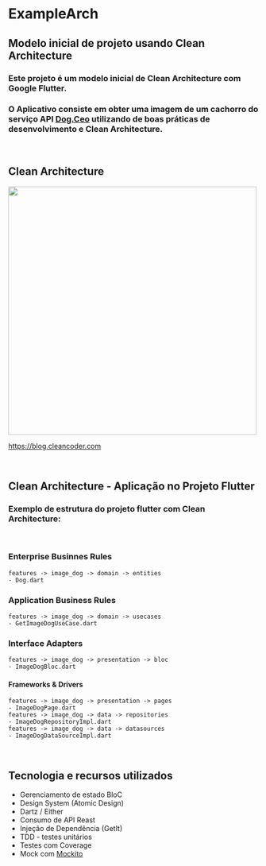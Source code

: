 # ExampleArch

## Modelo inicial de projeto usando Clean Architecture

### Este projeto é um modelo inicial de Clean Architecture com Google Flutter. 
### O Aplicativo consiste em obter uma imagem de um cachorro do serviço API [Dog.Ceo](https://dog.ceo/) utilizando de boas práticas de desenvolvimento e Clean Architecture.

<br>

## Clean Architecture

<img src="https://blog.cleancoder.com/uncle-bob/images/2012-08-13-the-clean-architecture/CleanArchitecture.jpg" width="500"> 

https://blog.cleancoder.com

<br>

## Clean Architecture - Aplicação no Projeto Flutter

### Exemplo de estrutura do projeto flutter com Clean Architecture:

<br>

### Enterprise Businnes Rules
    features -> image_dog -> domain -> entities 
    - Dog.dart
### Application Business Rules
    features -> image_dog -> domain -> usecases
    - GetImageDogUseCase.dart
### Interface Adapters
    features -> image_dog -> presentation -> bloc
    - ImageDogBloc.dart
#### Frameworks & Drivers
    features -> image_dog -> presentation -> pages
    - ImageDogPage.dart
    features -> image_dog -> data -> repositories
    - ImageDogRepositoryImpl.dart
    features -> image_dog -> data -> datasources
    - ImageDogDataSourceImpl.dart


<br>

## Tecnologia e recursos utilizados

* Gerenciamento de estado BloC
* Design System (Atomic Design)
* Dartz / Either
* Consumo de API Reast
* Injeção de Dependência (GetIt)
* TDD - testes unitários 
* Testes com Coverage
* Mock com [Mockito](https://pub.dev/packages/mockito)